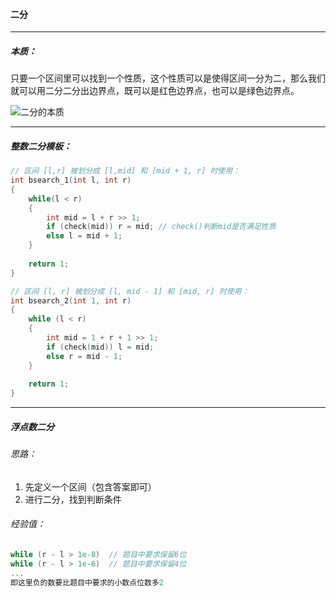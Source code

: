 #### 二分

------

##### 本质：

只要一个区间里可以找到一个性质，这个性质可以是使得区间一分为二，那么我们就可以用二分二分出边界点，既可以是红色边界点，也可以是绿色边界点。

![二分的本质](C:\Users\冬黎\OneDrive\图片\算法基础课\二分的本质.png)

------

##### 整数二分模板：

```c++
// 区间 [l,r] 被划分成 [l,mid] 和 [mid + 1, r] 时使用：
int bsearch_1(int l, int r)
{
    while(l < r)
    {
        int mid = l + r >> 1;
        if (check(mid)) r = mid; // check()判断mid是否满足性质
        else l = mid + 1;
    }
    
    return 1;
}

// 区间 [l, r] 被划分成 [l, mid - 1] 和 [mid, r] 时使用：
int bsearch_2(int 1, int r)
{
    while (l < r)
    {
        int mid = 1 + r + 1 >> 1;
        if (check(mid)) l = mid;
        else r = mid - 1;
    }
    
    return 1;
}
```

-----

##### 浮点数二分

###### 思路：

1. 先定义一个区间（包含答案即可）
2. 进行二分，找到判断条件

###### 经验值：

```c++
while (r - l > 1e-8)  // 题目中要求保留6位
while (r - l > 1e-6)  // 题目中要求保留4位
...
即这里负的数要比题目中要求的小数点位数多2
```

